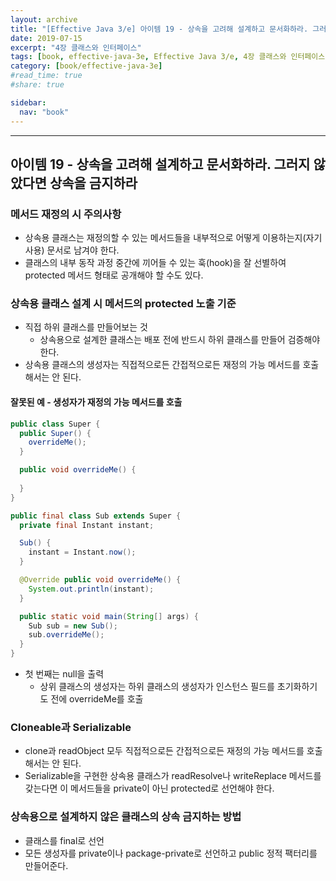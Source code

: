 ```yaml
---
layout: archive
title: "[Effective Java 3/e] 아이템 19 - 상속을 고려해 설계하고 문서화하라. 그러지 않았다면 상속을 금지하라"
date: 2019-07-15
excerpt: "4장 클래스와 인터페이스"
tags: [book, effective-java-3e, Effective Java 3/e, 4장 클래스와 인터페이스]
category: [book/effective-java-3e]
#read_time: true
#share: true

sidebar:
  nav: "book"
---
```


* * *

## 아이템 19 - 상속을 고려해 설계하고 문서화하라. 그러지 않았다면 상속을 금지하라

### 메서드 재정의 시 주의사항

* 상속용 클래스는 재정의할 수 있는 메서드들을 내부적으로 어떻게 이용하는지(자기사용) 문서로 남겨야 한다.
* 클래스의 내부 동작 과정 중간에 끼어들 수 있는 훅(hook)을 잘 선별하여 protected 메서드 형태로 공개해야 할 수도 있다.

### 상속용 클래스 설계 시 메서드의 protected 노출 기준

* 직접 하위 클래스를 만들어보는 것
  * 상속용으로 설계한 클래스는 배포 전에 반드시 하위 클래스를 만들어 검증해야 한다.
* 상속용 클래스의 생성자는 직접적으로든 간접적으로든 재정의 가능 메서드를 호출해서는 안 된다.

#### 잘못된 예 - 생성자가 재정의 가능 메서드를 호출

```java
public class Super {
  public Super() {
    overrideMe();
  }

  public void overrideMe() {
  
  }
}

public final class Sub extends Super {
  private final Instant instant;

  Sub() {
    instant = Instant.now();
  }

  @Override public void overrideMe() {
    System.out.println(instant);
  }

  public static void main(String[] args) {
    Sub sub = new Sub();
    sub.overrideMe();
  }
}
```

* 첫 번째는 null을 출력
  * 상위 클래스의 생성자는 하위 클래스의 생성자가 인스턴스 필드를 초기화하기도 전에 overrideMe를 호출

### Cloneable과 Serializable

* clone과 readObject 모두 직접적으로든 간접적으로든 재정의 가능 메서드를 호출해서는 안 된다.
* Serializable을 구현한 상속용 클래스가 readResolve나 writeReplace 메서드를 갖는다면 이 메서드들을 private이 아닌 protected로 선언해야 한다.

### 상속용으로 설계하지 않은 클래스의 상속 금지하는 방법

* 클래스를 final로 선언
* 모든 생성자를 private이나 package-private로 선언하고 public 정적 팩터리를 만들어준다.
